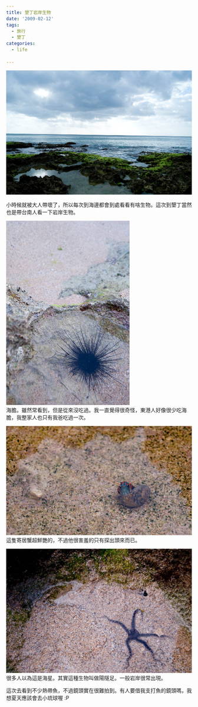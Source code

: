 ```yaml
---
title: 墾丁岩岸生物
date: '2009-02-12'
tags:
  - 旅行
  - 墾丁
categories:
  - life

---
```

[![白沙灣附近的沿岸](images/0.jpg)](http://www.flickr.com/photos/yurenju/3273752199/ "Flickr 上 yurenju 的 白沙灣附近的沿岸")  
  
小時候就被大人帶壞了，所以每次到海邊都會到處看看有啥生物。這次到墾丁當然也是帶台南人看一下岩岸生物。  
  
  
[![海膽](images/1.jpg)](http://www.flickr.com/photos/yurenju/3274571084/ "Flickr 上 yurenju 的 海膽")  
海膽。雖然常看到，但是從來沒吃過。我一直覺得很奇怪，東港人好像很少吃海膽，我整家人也只有我爸吃過一次。  
  
  
[![探出頭的寄居蟹](images/2.jpg)](http://www.flickr.com/photos/yurenju/3274571706/ "Flickr 上 yurenju 的 探出頭的寄居蟹")  
這隻寄居蟹超鮮艷的，不過他很害羞的只有探出頭來而已。  
  
  
[![陽隧足](images/3.jpg)](http://www.flickr.com/photos/yurenju/3273753819/ "Flickr 上 yurenju 的 陽隧足")  
很多人以為這是海星。其實這種生物叫做陽隧足。一般岩岸很常出現。  
  
這次去看到不少熱帶魚，不過鏡頭實在很難拍到。有人要借我支打魚的鏡頭嗎，我想夏天應該會去小琉球喔 :P